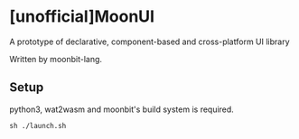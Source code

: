 # [unofficial]MoonUI

A prototype of declarative, component-based and cross-platform UI library

Written by moonbit-lang.

## Setup

python3, wat2wasm and moonbit's build system is required.

```
sh ./launch.sh
```
